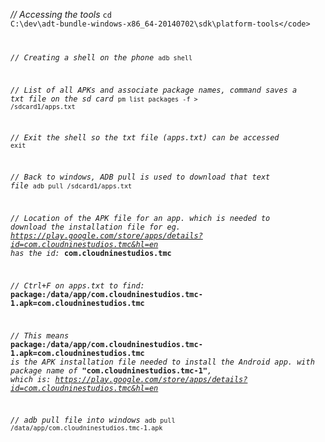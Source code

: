 *// Accessing the tools*
<code>cd C:\dev\adt-bundle-windows-x86_64-20140702\sdk\platform-tools\</code>


*// Creating a shell on the phone*
<code>adb shell</code>


*// List of all APKs and associate package names, command saves a txt file on the sd card*
<code>pm list packages -f > /sdcard1/apps.txt</code>


*// Exit the shell so the txt file (apps.txt) can be accessed*
<code>exit</code>


*// Back to windows, ADB pull is used to download that text file*
<code>adb pull /sdcard1/apps.txt</code>


*// Location of the APK file for an app. which is needed to download the installation file for eg. https://play.google.com/store/apps/details?id=com.cloudninestudios.tmc&hl=en has the id:* __com.cloudninestudios.tmc__ 


*// Ctrl+F on apps.txt to find:* __package:/data/app/com.cloudninestudios.tmc-1.apk=com.cloudninestudios.tmc__


*// This means* __package:/data/app/com.cloudninestudios.tmc-1.apk=com.cloudninestudios.tmc__ *is the APK installation file needed to install the Android app. with package name of* __"com.cloudninestudios.tmc-1"__*, which is:
https://play.google.com/store/apps/details?id=com.cloudninestudios.tmc&hl=en*


*// adb pull file into windows*
<code>adb pull /data/app/com.cloudninestudios.tmc-1.apk</code>
